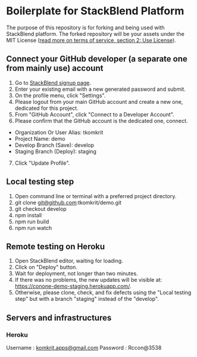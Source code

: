 # Boilerplate for StackBlend Platform

The purpose of this repository is for forking and being used with StackBlend platform. The forked repository will be your assets under the MIT License ([read more on terms of service, section 2: Use License](https://www.softenstorm.com/stackblend-policy-and-terms)).

## Connect your GitHub developer (a separate one from mainly use) account
1. Go to [StackBlend signup page](https://pages.github.com/).
2. Enter your existing email with a new generated password and submit.
3. On the profile menu, click "Settings".
4. Please logout from your main GitHub account and create a new one, dedicated for this project.
5. From "GitHub Account", click "Connect to a Developer Account".
6. Please confirm that the GitHub account is the dedicated one, connect.
  - Organization Or User Alias: tkomkrit
  - Project Name: demo
  - Develop Branch (Save): develop
  - Staging Branch (Deploy): staging
7. Click "Update Profile".

## Local testing step
1. Open command line or terminal with a preferred project directory.
2. git clone git@github.com:tkomkrit/demo.git
3. git checkout develop
4. npm install
5. npm run build
6. npm run watch

## Remote testing on Heroku
1. Open StackBlend editor, waiting for loading.
2. Click on "Deploy" button.
3. Wait for deployment, not longer than two minutes.
4. If there was no problems, the new updates will be visible at: https://conone-demo-staging.herokuapp.com/.
5. Otherwise, please clone, check, and fix defects using the "Local testing step" but with a branch "staging" instead of the "develop".

## Servers and infrastructures
### Heroku
Username : komkrit.apps@gmail.com
Password : Rccon@3538
